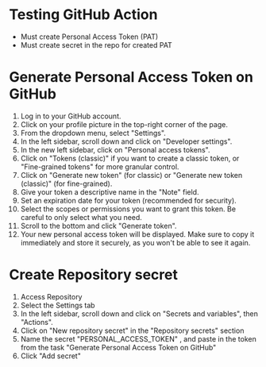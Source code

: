 # Testing GitHub Action

* Must create Personal Access Token (PAT)
* Must create secret in the repo for created PAT

# Generate Personal Access Token on GitHub

1. Log in to your GitHub account.
1. Click on your profile picture in the top-right corner of the page.
1. From the dropdown menu, select "Settings".
1. In the left sidebar, scroll down and click on "Developer settings".
1. In the new left sidebar, click on "Personal access tokens".
1. Click on "Tokens (classic)" if you want to create a classic token, or "Fine-grained tokens" for more granular control.
1. Click on "Generate new token" (for classic) or "Generate new token (classic)" (for fine-grained).
1. Give your token a descriptive name in the "Note" field.
1. Set an expiration date for your token (recommended for security).
1. Select the scopes or permissions you want to grant this token. Be careful to only select what you need.
1. Scroll to the bottom and click "Generate token".
1. Your new personal access token will be displayed. Make sure to copy it immediately and store it securely, as you won't be able to see it again.

# Create Repository secret

1. Access Repository
1. Select the Settings tab
1. In the left sidebar, scroll down and click on "Secrets and variables", then "Actions".
1. Click on "New repository secret" in the "Repository secrets" section
1. Name the secret "PERSONAL_ACCESS_TOKEN" , and paste in the token from the task "Generate Personal Access Token on GitHub"
1. Click "Add secret"
